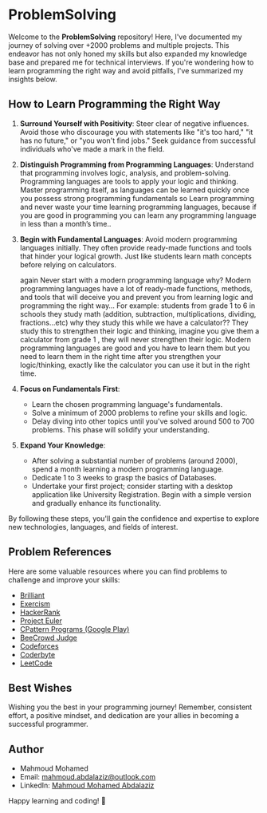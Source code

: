 # ProblemSolving

Welcome to the **ProblemSolving** repository! Here, I've documented my journey of solving over +2000 problems and multiple projects. This endeavor has not only honed my skills but also expanded my knowledge base and prepared me for technical interviews. If you're wondering how to learn programming the right way and avoid pitfalls, I've summarized my insights below.

## How to Learn Programming the Right Way

1. **Surround Yourself with Positivity**: Steer clear of negative influences. Avoid those who discourage you with statements like "it's too hard," "it has no future," or "you won't find jobs." Seek guidance from successful individuals who've made a mark in the field.

2. **Distinguish Programming from Programming Languages**: Understand that programming involves logic, analysis, and problem-solving. Programming languages are tools to apply your logic and thinking. Master programming itself, as languages can be learned quickly once you possess strong programming fundamentals so Learn programming and never waste your time learning programming languages, because if you are good in programming you can learn any programming language in less than a month’s time..

3. **Begin with Fundamental Languages**: Avoid modern programming languages initially. They often provide ready-made functions and tools that hinder your logical growth. Just like students learn math concepts before relying on calculators.

   again Never start with a modern programming language why? Modern programming languages have a lot of ready-made functions, methods,
   and tools that will deceive you and prevent you from learning logic and programming the right way…
      For example: 
      students from grade 1 to 6 in schools they study math (addition, subtraction, multiplications, dividing, fractions…etc) why they study this while we have 
      a calculator??
      They study this to strengthen their logic and thinking, imagine you give them a calculator from grade 1 , they will never strengthen their logic.
      Modern programming languages are good and you have to learn them but you need to learn them in the right time after you strengthen your logic/thinking, 
      exactly like the calculator you can use it but in the right time.

5. **Focus on Fundamentals First**:
   - Learn the chosen programming language's fundamentals.
   - Solve a minimum of 2000 problems to refine your skills and logic.
   - Delay diving into other topics until you've solved around 500 to 700 problems. This phase will solidify your understanding.

6. **Expand Your Knowledge**:
   - After solving a substantial number of problems (around 2000), spend a month learning a modern programming language.
   - Dedicate 1 to 3 weeks to grasp the basics of Databases.
   - Undertake your first project; consider starting with a desktop application like University Registration. Begin with a simple version and gradually enhance its functionality.

By following these steps, you'll gain the confidence and expertise to explore new technologies, languages, and fields of interest.

## Problem References

Here are some valuable resources where you can find problems to challenge and improve your skills:

- [Brilliant](https://brilliant.org)
- [Exercism](https://exercism.io)
- [HackerRank](https://www.hackerrank.com/)
- [Project Euler](https://projecteuler.net/archives)
- [CPattern Programs (Google Play)](https://play.google.com/store/apps/details?id=com.sitseducators.cpatternprogramsfree)
- [BeeCrowd Judge](https://www.beecrowd.com.br/judge/en/login?origem=1)
- [Codeforces](https://codeforces.com/problemset)
- [Coderbyte](https://coderbyte.com/challenges)
- [LeetCode](https://leetcode.com/)

## Best Wishes

Wishing you the best in your programming journey! Remember, consistent effort, a positive mindset, and dedication are your allies in becoming a successful programmer.

## Author

- Mahmoud Mohamed
- Email: mahmoud.abdalaziz@outlook.com
- LinkedIn: [Mahmoud Mohamed Abdalaziz](https://www.linkedin.com/in/mahmoud-mohamed-abd/)

Happy learning and coding! 🚀
